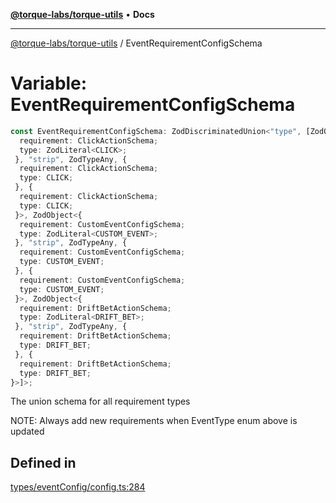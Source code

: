 [**@torque-labs/torque-utils**](../README.md) • **Docs**

***

[@torque-labs/torque-utils](../README.md) / EventRequirementConfigSchema

# Variable: EventRequirementConfigSchema

```ts
const EventRequirementConfigSchema: ZodDiscriminatedUnion<"type", [ZodObject<{
  requirement: ClickActionSchema;
  type: ZodLiteral<CLICK>;
 }, "strip", ZodTypeAny, {
  requirement: ClickActionSchema;
  type: CLICK;
 }, {
  requirement: ClickActionSchema;
  type: CLICK;
 }>, ZodObject<{
  requirement: CustomEventConfigSchema;
  type: ZodLiteral<CUSTOM_EVENT>;
 }, "strip", ZodTypeAny, {
  requirement: CustomEventConfigSchema;
  type: CUSTOM_EVENT;
 }, {
  requirement: CustomEventConfigSchema;
  type: CUSTOM_EVENT;
 }>, ZodObject<{
  requirement: DriftBetActionSchema;
  type: ZodLiteral<DRIFT_BET>;
 }, "strip", ZodTypeAny, {
  requirement: DriftBetActionSchema;
  type: DRIFT_BET;
 }, {
  requirement: DriftBetActionSchema;
  type: DRIFT_BET;
}>]>;
```

The union schema for all requirement types

NOTE: Always add new requirements when EventType enum above is updated

## Defined in

[types/eventConfig/config.ts:284](https://github.com/torque-labs/torque-utils/blob/fcba00c7b8994c0932484e8f489988b91291c603/types/eventConfig/config.ts#L284)
